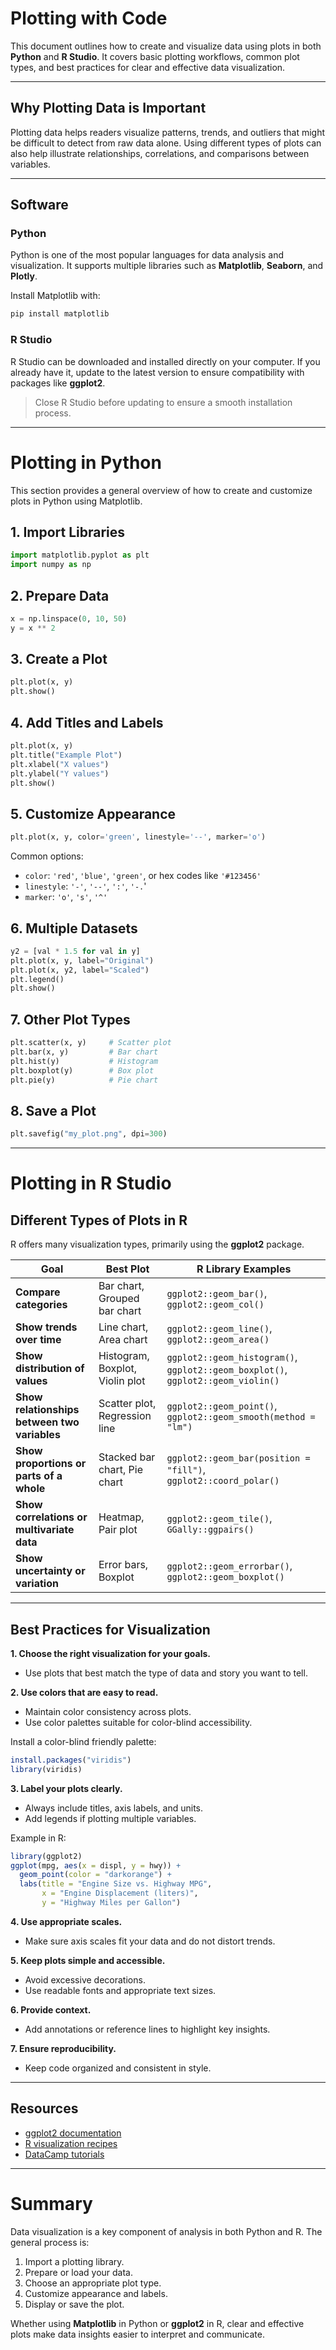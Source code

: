 # Plotting with Code

This document outlines how to create and visualize data using plots in both **Python** and **R Studio**. It covers basic plotting workflows, common plot types, and best practices for clear and effective data visualization.

---

## Why Plotting Data is Important

Plotting data helps readers visualize patterns, trends, and outliers that might be difficult to detect from raw data alone. Using different types of plots can also help illustrate relationships, correlations, and comparisons between variables.

---

## Software

### Python

Python is one of the most popular languages for data analysis and visualization. It supports multiple libraries such as **Matplotlib**, **Seaborn**, and **Plotly**.

Install Matplotlib with:

```bash
pip install matplotlib
```

### R Studio

R Studio can be downloaded and installed directly on your computer.
If you already have it, update to the latest version to ensure compatibility with packages like **ggplot2**.

> Close R Studio before updating to ensure a smooth installation process.

---

# Plotting in Python

This section provides a general overview of how to create and customize plots in Python using Matplotlib.

## 1. Import Libraries

```python
import matplotlib.pyplot as plt
import numpy as np
```

## 2. Prepare Data

```python
x = np.linspace(0, 10, 50)
y = x ** 2
```

## 3. Create a Plot

```python
plt.plot(x, y)
plt.show()
```

## 4. Add Titles and Labels

```python
plt.plot(x, y)
plt.title("Example Plot")
plt.xlabel("X values")
plt.ylabel("Y values")
plt.show()
```

## 5. Customize Appearance

```python
plt.plot(x, y, color='green', linestyle='--', marker='o')
```

Common options:

* `color`: `'red'`, `'blue'`, `'green'`, or hex codes like `'#123456'`
* `linestyle`: `'-'`, `'--'`, `':'`, `'-.`'
* `marker`: `'o'`, `'s'`, `'^'`

## 6. Multiple Datasets

```python
y2 = [val * 1.5 for val in y]
plt.plot(x, y, label="Original")
plt.plot(x, y2, label="Scaled")
plt.legend()
plt.show()
```

## 7. Other Plot Types

```python
plt.scatter(x, y)     # Scatter plot
plt.bar(x, y)         # Bar chart
plt.hist(y)           # Histogram
plt.boxplot(y)        # Box plot
plt.pie(y)            # Pie chart
```

## 8. Save a Plot

```python
plt.savefig("my_plot.png", dpi=300)
```

---

# Plotting in R Studio

## Different Types of Plots in R

R offers many visualization types, primarily using the **ggplot2** package.

| **Goal**                                     | **Best Plot**                   | **R Library Examples**                                                           |
| -------------------------------------------- | ------------------------------- | -------------------------------------------------------------------------------- |
| **Compare categories**                       | Bar chart, Grouped bar chart    | `ggplot2::geom_bar()`, `ggplot2::geom_col()`                                     |
| **Show trends over time**                    | Line chart, Area chart          | `ggplot2::geom_line()`, `ggplot2::geom_area()`                                   |
| **Show distribution of values**              | Histogram, Boxplot, Violin plot | `ggplot2::geom_histogram()`, `ggplot2::geom_boxplot()`, `ggplot2::geom_violin()` |
| **Show relationships between two variables** | Scatter plot, Regression line   | `ggplot2::geom_point()`, `ggplot2::geom_smooth(method = "lm")`                   |
| **Show proportions or parts of a whole**     | Stacked bar chart, Pie chart    | `ggplot2::geom_bar(position = "fill")`, `ggplot2::coord_polar()`                 |
| **Show correlations or multivariate data**   | Heatmap, Pair plot              | `ggplot2::geom_tile()`, `GGally::ggpairs()`                                      |
| **Show uncertainty or variation**            | Error bars, Boxplot             | `ggplot2::geom_errorbar()`, `ggplot2::geom_boxplot()`                            |

---

## Best Practices for Visualization

**1. Choose the right visualization for your goals.**

* Use plots that best match the type of data and story you want to tell.

**2. Use colors that are easy to read.**

* Maintain color consistency across plots.
* Use color palettes suitable for color-blind accessibility.

Install a color-blind friendly palette:

```R
install.packages("viridis")
library(viridis)
```

**3. Label your plots clearly.**

* Always include titles, axis labels, and units.
* Add legends if plotting multiple variables.

Example in R:

```R
library(ggplot2)
ggplot(mpg, aes(x = displ, y = hwy)) +
  geom_point(color = "darkorange") +
  labs(title = "Engine Size vs. Highway MPG",
       x = "Engine Displacement (liters)",
       y = "Highway Miles per Gallon")
```

**4. Use appropriate scales.**

* Make sure axis scales fit your data and do not distort trends.

**5. Keep plots simple and accessible.**

* Avoid excessive decorations.
* Use readable fonts and appropriate text sizes.

**6. Provide context.**

* Add annotations or reference lines to highlight key insights.

**7. Ensure reproducibility.**

* Keep code organized and consistent in style.

---

## Resources

* [ggplot2 documentation](https://ggplot2.tidyverse.org/)
* [R visualization recipes](https://posit.cloud/learn/recipes)
* [DataCamp tutorials](https://www.datacamp.com/)

---

# Summary

Data visualization is a key component of analysis in both Python and R.
The general process is:

1. Import a plotting library.
2. Prepare or load your data.
3. Choose an appropriate plot type.
4. Customize appearance and labels.
5. Display or save the plot.

Whether using **Matplotlib** in Python or **ggplot2** in R, clear and effective plots make data insights easier to interpret and communicate.
